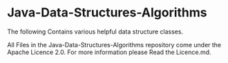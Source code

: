 # Java-Data-Structures-Algorithms
The following Contains various helpful data structure classes.

All Files in the Java-Data-Structures-Algorithms repository come under the Apache Licence 2.0.
For more information please Read the Licence.md.
